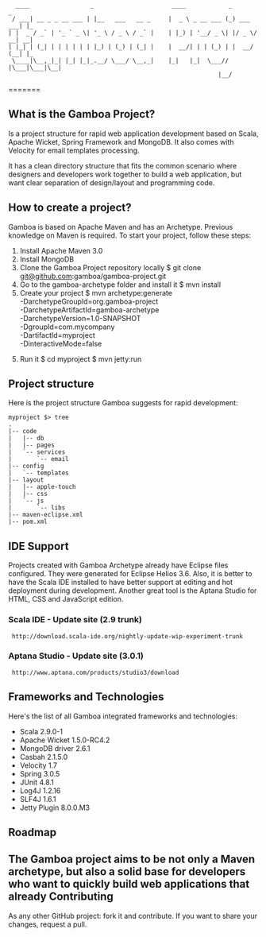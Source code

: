       ____                 _                      ____            _           _   
     / ___| __ _ _ __ ___ | |__   ___   __ _     |  _ \ _ __ ___ (_) ___  ___| |_ 
    | |  _ / _` | '_ ` _ \| '_ \ / _ \ / _` |    | |_) | '__/ _ \| |/ _ \/ __| __|
    | |_| | (_| | | | | | | |_) | (_) | (_| |    |  __/| | | (_) | |  __/ (__| |_ 
     \____|\__,_|_| |_| |_|_.__/ \___/ \__,_|    |_|   |_|  \___// |\___|\___|\__|
                                                               |__/               
=======

What is the Gamboa Project?
-------
Is a project structure for rapid web application development based on Scala, Apache Wicket, Spring Framework and MongoDB. It also comes with Velocity for email templates processing.

It has a clean directory structure that fits the common scenario where designers and developers work together to build a web application, but want clear separation of design/layout and programming code.

How to create a project?
-------
Gamboa is based on Apache Maven and has an Archetype. Previous knowledge on Maven is required. To start your project, follow these steps:

1. Install Apache Maven 3.0
2. Install MongoDB
3. Clone the Gamboa Project repository locally
    $ git clone git@github.com:gamboa/gamboa-project.git
3. Go to the gamboa-archetype folder and install it
    $ mvn install
4. Create your project
    $ mvn archetype:generate \
        -DarchetypeGroupId=org.gamboa-project \
        -DarchetypeArtifactId=gamboa-archetype \
        -DarchetypeVersion=1.0-SNAPSHOT \
        -DgroupId=com.mycompany \
        -DartifactId=myproject \
        -DinteractiveMode=false
  5) Run it
    $ cd myproject
    $ mvn jetty:run

Project structure
-------
Here is the project structure Gamboa suggests for rapid development:

    myproject $> tree
    .
    |-- code
    |   |-- db
    |   |-- pages
    |   `-- services
    |       `-- email
    |-- config
    |   `-- templates
    |-- layout
    |   |-- apple-touch
    |   |-- css
    |   `-- js
    |       `-- libs
    |-- maven-eclipse.xml
    |-- pom.xml

IDE Support
-------
Projects created with Gamboa Archetype already have Eclipse files configured. They were generated for Eclipse Helios 3.6. Also, it is better to have the Scala IDE installed to have better support at editing and hot deployment during development. Another great tool is the Aptana Studio for HTML, CSS and JavaScript edition.

### Scala IDE - Update site (2.9 trunk)

     http://download.scala-ide.org/nightly-update-wip-experiment-trunk

### Aptana Studio - Update site (3.0.1)

     http://www.aptana.com/products/studio3/download

Frameworks and Technologies
-------
Here's the list of all Gamboa integrated frameworks and technologies:

* Scala 2.9.0-1
* Apache Wicket 1.5.0-RC4.2
* MongoDB driver 2.6.1
* Casbah 2.1.5.0
* Velocity 1.7
* Spring 3.0.5
* JUnit 4.8.1
* Log4J 1.2.16
* SLF4J 1.6.1
* Jetty Plugin 8.0.0.M3

Roadmap
-------
The Gamboa project aims to be not only a Maven archetype, but also a solid base for developers who want to quickly build web applications that already
Contributing
-------
As any other GitHub project: fork it and contribute. If you want to share your changes, request a pull.
